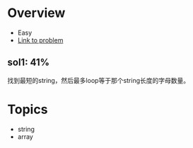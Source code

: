 # Overview
- Easy
- [Link to problem](https://leetcode.com/problems/longest-common-prefix/)

## sol1: 41%
找到最短的string，然后最多loop等于那个string长度的字母数量。

# Topics
- string
- array
